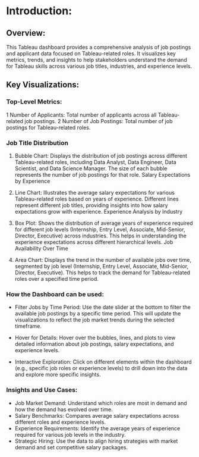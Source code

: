 # Introduction:

## Overview:
This Tableau dashboard provides a comprehensive analysis of job postings and applicant data focused on Tableau-related roles. It visualizes key metrics, trends, and insights to help stakeholders understand the demand for Tableau skills across various job titles, industries, and experience levels.

## Key Visualizations:
### Top-Level Metrics:

1 Number of Applicants: Total number of applicants across all Tableau-related job postings.
2 Number of Job Postings: Total number of job postings for Tableau-related roles.
### Job Title Distribution

1. Bubble Chart: Displays the distribution of job postings across different Tableau-related roles, including Data Analyst, Data Engineer, Data Scientist, and Data Science Manager. The size of each bubble represents the number of job postings for that role.
Salary Expectations by Experience

2. Line Chart: Illustrates the average salary expectations for various Tableau-related roles based on years of experience. Different lines represent different job titles, providing insights into how salary expectations grow with experience.
Experience Analysis by Industry

3. Box Plot: Shows the distribution of average years of experience required for different job levels (Internship, Entry Level, Associate, Mid-Senior, Director, Executive) across industries. This helps in understanding the experience expectations across different hierarchical levels.
Job Availability Over Time

4. Area Chart: Displays the trend in the number of available jobs over time, segmented by job level (Internship, Entry Level, Associate, Mid-Senior, Director, Executive). This helps to track the demand for Tableau-related roles over a specified time period.

### How the Dashboard can be used:
* Filter Jobs by Time Period: Use the date slider at the bottom to filter the available job postings by a specific time period. This will update the visualizations to reflect the job market trends during the selected timeframe.

* Hover for Details: Hover over the bubbles, lines, and plots to view detailed information about job postings, salary expectations, and experience levels.

* Interactive Exploration: Click on different elements within the dashboard (e.g., specific job roles or experience levels) to drill down into the data and explore more specific insights.

### Insights and Use Cases:
* Job Market Demand: Understand which roles are most in demand and how the demand has evolved over time.
* Salary Benchmarks: Compares average salary expectations across different roles and experience levels.
* Experience Requirements: Identify the average years of experience required for various job levels in the industry.
* Strategic Hiring: Use the data to align hiring strategies with market demand and set competitive salary packages.



